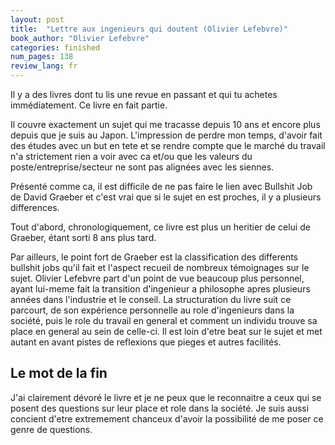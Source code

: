 ```yaml
---
layout: post
title:  "Lettre aux ingenieurs qui doutent (Olivier Lefebvre)"
book_author: "Olivier Lefebvre"
categories: finished
num_pages: 138
review_lang: fr
---
```


Il y a des livres dont tu lis une revue en passant et qui tu achetes immédiatement. Ce livre en fait partie.

Il couvre exactement un sujet qui me tracasse depuis 10 ans et encore plus depuis que je suis au Japon. L'impression de perdre mon temps, d'avoir fait des études avec un but en tete et se rendre compte que le marché du travail n'a strictement rien a voir avec ca et/ou que les valeurs du poste/entreprise/secteur ne sont pas alignées avec les siennes.

Présenté comme ca, il est difficile de ne pas faire le lien avec Bullshit Job de David Graeber et c'est vrai que si le sujet en est proches, il y a plusieurs differences.

Tout d'abord, chronologiquement, ce livre est plus un heritier de celui de Graeber, étant sorti 8 ans plus tard.

Par ailleurs, le point fort de Graeber est la classification des differents bullshit jobs qu'il fait et l'aspect recueil de nombreux témoignages sur le sujet. Olivier Lefebvre part d'un point de vue beaucoup plus personnel, ayant lui-meme fait la transition d'ingenieur a philosophe apres plusieurs années dans l'industrie et le conseil. La structuration du livre suit ce parcourt, de son expérience personnelle au role d'ingenieurs dans la société, puis le role du travail en general et comment un individu trouve sa place en general au sein de celle-ci. Il est loin d'etre beat sur le sujet et met autant en avant pistes de reflexions que pieges et autres facilités.

## Le mot de la fin

J'ai clairement dévoré le livre et je ne peux que le reconnaitre a ceux qui se posent des questions sur leur place et role dans la société. Je suis aussi concient d'etre extremement chanceux d'avoir la possibilité de me poser ce genre de questions.